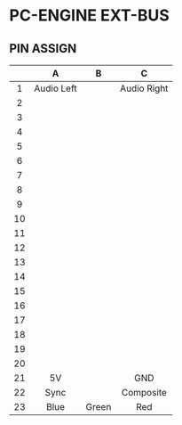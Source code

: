 # PC-ENGINE EXT-BUS

## PIN ASSIGN
|  |  A |B|C|
|:-:|:-:|:-:|:-:|
| 1|Audio Left||Audio Right|
| 2||||
| 3||||
| 4||||
| 5||||
| 6||||
| 7||||
| 8||||
| 9||||
|10||||
|11||||
|12||||
|13||||
|14||||
|15||||
|16||||
|17||||
|18||||
|19||||
|20||||
|21|5V||GND|
|22|Sync||Composite|
|23|Blue|Green|Red|
